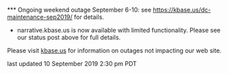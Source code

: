 *** Ongoing weekend outage September 6-10: see <a href="https://kbase.us/dc-maintenance-sep2019/">https://kbase.us/dc-maintenance-sep2019/</a> for details.

* narrative.kbase.us is now available with limited functionality.  Please see our status post above for full details.

Please visit <a href="https://kbase.us">kbase.us</a> for information on outages not impacting our web site.

last updated 10 September 2019 2:30 pm PDT

